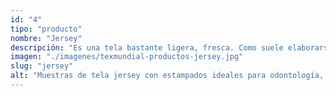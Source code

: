 ```yaml
---
id: "4"
tipo: "producto"
nombre: "Jersey"
descripción: "Es una tela bastante ligera, fresca. Como suele elaborarse con 100% algodón, es suave al tacto y transpirable aunque también puede encontrarse combinada con un poco de poliéster o spandex. Es una excelente elección para elaborar sudaderas, camisetas, vestidos, faldas, pantalones, entre otros."
imagen: "./imagenes/texmundial-productos-jersey.jpg"
slug: "jersey"
alt: "Muestras de tela jersey con estampados ideales para odontología, enfermerías o ambientes para niños."
---
```

